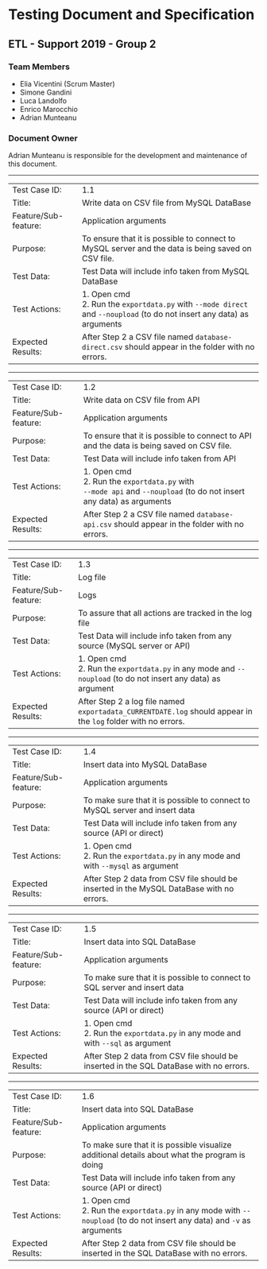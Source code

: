 # Testing Document and Specification

## ETL - Support 2019 - Group 2

### Team Members

-   Elia Vicentini (Scrum Master)
-   Simone Gandini
-   Luca Landolfo
-   Enrico Marocchio
-   Adrian Munteanu


### Document Owner

Adrian Munteanu is responsible for the development and maintenance of this document.

---

|||
|-|-|
|Test Case ID:|1.1|
|Title:|Write data on CSV file from MySQL DataBase|
|Feature/Sub-feature:|Application arguments|
|Purpose:|To ensure that it is possible to connect to MySQL server and the data is being saved on CSV file.|
|Test Data:|Test Data will include info taken from MySQL DataBase|
|Test Actions:|1. Open cmd <br /> 2. Run the `exportdata.py` with `--mode direct` and `--noupload` (to do not insert any data) as arguments|
|Expected Results:|After Step 2 a CSV file named `database-direct.csv` should appear in the folder with no errors.|

---

|||
|-|-|
|Test Case ID:|1.2|
|Title:|Write data on CSV file from API|
|Feature/Sub-feature:|Application arguments|
|Purpose:|To ensure that it is possible to connect to API and the data is being saved on CSV file.|
|Test Data:|Test Data will include info taken from API|
|Test Actions:|1. Open cmd <br /> 2. Run the `exportdata.py` with <br /> `--mode api` and `--noupload` (to do not insert any data) as arguments|
|Expected Results:|After Step 2 a CSV file named `database-api.csv` should appear in the folder with no errors.|

---

|||
|-|-|
|Test Case ID:|1.3|
|Title:|Log file|
|Feature/Sub-feature:|Logs|
|Purpose:|To assure that all actions are tracked in the log file|
|Test Data:|Test Data will include info taken from any source (MySQL server or API)|
|Test Actions:|1. Open cmd <br /> 2. Run the `exportdata.py` in any mode and `--noupload` (to do not insert any data) as argument|
|Expected Results:|After Step 2 a log file named `exportadata_CURRENTDATE.log` should appear in the `log` folder with no errors.|

---

|||
|-|-|
|Test Case ID:|1.4|
|Title:|Insert data into MySQL DataBase|
|Feature/Sub-feature:|Application arguments|
|Purpose:|To make sure that it is possible to connect to MySQL server and insert data|
|Test Data:|Test Data will include info taken from any source (API or direct)|
|Test Actions:|1. Open cmd <br /> 2. Run the `exportdata.py` in any mode and with `--mysql` as argument|
|Expected Results:|After Step 2 data from CSV file should be inserted in the MySQL DataBase with no errors.|

---

|||
|-|-|
|Test Case ID:|1.5|
|Title:|Insert data into SQL DataBase|
|Feature/Sub-feature:|Application arguments|
|Purpose:|To make sure that it is possible to connect to SQL server and insert data|
|Test Data:|Test Data will include info taken from any source (API or direct)|
|Test Actions:|1. Open cmd <br /> 2. Run the `exportdata.py` in any mode and with `--sql` as argument|
|Expected Results:|After Step 2 data from CSV file should be inserted in the SQL DataBase with no errors.|

---

|||
|-|-|
|Test Case ID:|1.6|
|Title:|Insert data into SQL DataBase|
|Feature/Sub-feature:|Application arguments|
|Purpose:|To make sure that it is possible visualize additional details about what the program is doing|
|Test Data:|Test Data will include info taken from any source (API or direct)|
|Test Actions:|1. Open cmd <br /> 2. Run the `exportdata.py` in any mode with `--noupload` (to do not insert any data) and `-v` as arguments|
|Expected Results:|After Step 2 data from CSV file should be inserted in the SQL DataBase with no errors.|
